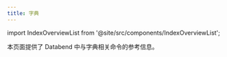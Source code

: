 ```yaml
---
title: 字典
---
```

import IndexOverviewList from '@site/src/components/IndexOverviewList';

本页面提供了 Databend 中与字典相关命令的参考信息。

<IndexOverviewList />